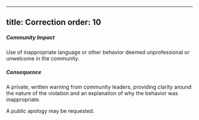 ***

title: Correction
order: 10
---------

##### Community Impact

Use of inappropriate language or other behavior
deemed unprofessional or unwelcome in the community.

##### Consequence

A private, written warning from community leaders,
providing clarity around the nature of the violation and an
explanation of why the behavior was inappropriate.

A public apology may be requested.
